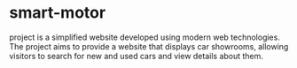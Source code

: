 # smart-motor
 project is a simplified website developed using modern web technologies. The project aims to provide a website that displays car showrooms, allowing visitors to search for new and used cars and view details about them.

